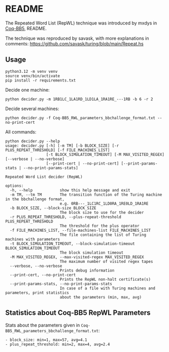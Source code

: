 # README

The Repeated Word List (RepWL) technique was introduced by mxdys in [Coq-BB5](<https://github.com/ccz181078/Coq-BB5>), README.

The technique was reproduced by savask, with more explanations in comments: https://github.com/savask/turing/blob/main/Repeat.hs

## Usage

```
python3.12 -m venv venv
source venv/bin/activate
pip install -r requirements.txt
```

Decide one machine:

```
python decider.py -m 1RB1LC_1LA1RD_1LD1LA_1RA1RE_---1RB -b 6 -r 2
```

Decide several machines:

```
python decider.py -f Coq-BB5_RWL_parameters_bbchallenge_format.txt --no-print-cert
```

All commands:
```
python decider.py --help
usage: decider.py [-h] [-m TM] [-b BLOCK_SIZE] [-r PLUS_REPEAT_THRESHOLD] [-f FILE_MACHINES_LIST]
                  [-t BLOCK_SIMULATION_TIMEOUT] [-M MAX_VISITED_REGEX] [--verbose | --no-verbose]
                  [--print-cert | --no-print-cert] [--print-params-stats | --no-print-params-stats]

Repeated Word List decider (RepWL)

options:
  -h, --help            show this help message and exit
  -m TM, --tm TM        The transition function of the Turing machine in the bbchallenge format,
                        e.g. 0RB---_1LC1RC_1LD0RA_1RE0LD_1RA1RE
  -b BLOCK_SIZE, --block-size BLOCK_SIZE
                        The block size to use for the decider
  -r PLUS_REPEAT_THRESHOLD, --plus-repeat-threshold PLUS_REPEAT_THRESHOLD
                        The threshold for the plus operator
  -f FILE_MACHINES_LIST, --file-machines-list FILE_MACHINES_LIST
                        The file containing the list of Turing machines with parameters
  -t BLOCK_SIMULATION_TIMEOUT, --block-simulation-timeout BLOCK_SIMULATION_TIMEOUT
                        The block simulation timeout
  -M MAX_VISITED_REGEX, --max-visited-regex MAX_VISITED_REGEX
                        The maximum number of visited regex tapes
  --verbose, --no-verbose
                        Prints debug information
  --print-cert, --no-print-cert
                        Prints the RepWL non-halt certificate(s)
  --print-params-stats, --no-print-params-stats
                        In case of a file with Turing machines and parameters, print statistics
                        about the parameters (min, max, avg)
```

## Statistics about Coq-BB5 RepWL Parameters

Stats about the parameters given in `Coq-BB5_RWL_parameters_bbchallenge_format.txt`:

    - block_size: min=1, max=57, avg=4.1
    - plus_repeat_threshold: min=2, max=4, avg=2.4